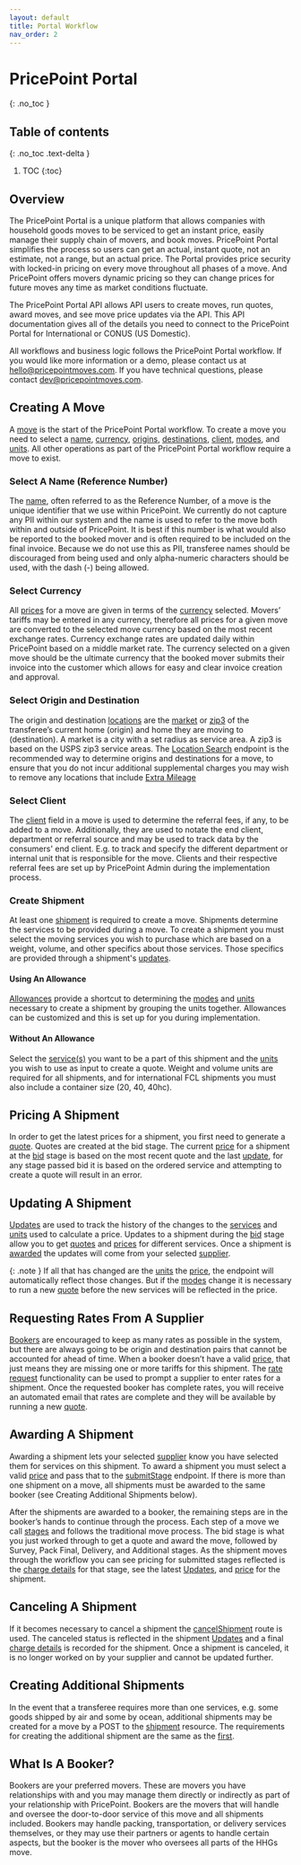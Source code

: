 ```yaml
---
layout: default
title: Portal Workflow
nav_order: 2
---
```

# PricePoint Portal
{: .no_toc }
## Table of contents
{: .no_toc .text-delta }
1. TOC
{:toc}

## Overview
The PricePoint Portal is a unique platform that allows companies with household goods moves to be serviced to get an instant price, easily manage their supply chain of movers, and book moves. PricePoint Portal simplifies the process so users can get an actual, instant quote, not an estimate, not a range, but an actual price. The Portal provides price security with locked-in pricing on every move throughout all phases of a move. And PricePoint offers movers dynamic pricing so they can change prices for future moves any time as market conditions fluctuate. 

The PricePoint Portal API allows API users to create moves, run quotes, award moves, and see move price updates via the API. This API documentation gives all of the details you need to connect to the PricePoint Portal for International or CONUS (US Domestic). 

All workflows and business logic follows the PricePoint Portal workflow. If you would like more information or a demo, please contact us at hello@pricepointmoves.com. If you have technical questions, please contact dev@pricepointmoves.com.

## Creating A Move
A [move](references/corporate_accounts.html#move-resource) is the start of the PricePoint Portal workflow. To create a move you need to select a [name](references/corporate_accounts.html#move-resource), [currency](references/currencies.html#currency-resource), [origins](references/locations.html#location-search), [destinations](references/locations.html#location-search), [client](references/corporate_accounts.html#client-resource), [modes](references/corporate_accounts.html#modes), and [units](references/corporate_accounts.html#unit-resource). All other operations as part of the PricePoint Portal workflow require a move to exist.
### Select A Name (Reference Number)
The [name](references/corporate_accounts.html#move-resource), often referred to as the Reference Number, of a move is the unique identifier that we use within PricePoint. We currently do not capture any PII within our system and the name is used to refer to the move both within and outside of PricePoint. It is best if this number is what would also be reported to the booked mover and is often required to be included on the final invoice. Because we do not use this as PII, transferee names should be discouraged from being used and only alpha-numeric characters should be used, with the dash (-) being allowed.  
### Select Currency
All [prices](references/corporate_accounts.html#charge-details-resource) for a move are given in terms of the [currency](references/currencies.html#currency-resource) selected. Movers’ tariffs may be entered in any currency, therefore all prices for a given move are converted to the selected move currency based on the most recent exchange rates. Currency exchange rates are updated daily within PricePoint based on a middle market rate. The currency selected on a given move should be the ultimate currency that the booked mover submits their invoice into the customer which allows for easy and clear invoice creation and approval. 
### Select Origin and Destination
The origin and destination [locations](references/locations.html#location-resource) are the [market](references/locations.html#market) or [zip3](references/locations.html#zip3) of the transferee’s current home (origin) and home they are moving to (destination). A market is a city with a set radius as service area. A zip3 is based on the USPS zip3 service areas. The [Location Search](references/locations.html#location-search) endpoint is the recommended way to determine origins and destinations for a move, to ensure that you do not incur additional supplemental charges you may wish to remove any locations that include [Extra Mileage](references/locations.html#location-with-mileage)
### Select Client
The [client](references/corporate_accounts.html#client-resource) field in a move is used to determine the referral fees, if any, to be added to a move. Additionally, they are used to notate the end client, department or referral source and may be used to track data by the consumers' end client. E.g. to track and specify the different department or internal unit that is responsible for the move. Clients and their respective referral fees are set up by PricePoint Admin during the implementation process.
### Create Shipment
At least one [shipment](references/corporate_accounts.html#shipment-resource) is required to create a move. Shipments determine the services to be provided during a move. To create a shipment you must select the moving services you wish to purchase which are based on a weight, volume, and other specifics about those services. Those specifics are provided through a shipment's [updates](references/corporate_accounts.html#update-resource).
#### Using An Allowance
[Allowances](references/corporate_accounts.html#allowance-resource) provide a shortcut to determining the [modes](references/corporate_accounts.html#modes) and [units](references/corporate_accounts.html#unit-resource) necessary to create a shipment by grouping the units together. Allowances can be customized and this is set up for you during implementation. 
#### Without An Allowance
Select the [service(s)](references/corporate_accounts.html#modes) you want to be a part of this shipment and the [units](references/corporate_accounts.html#unit-resource) you wish to use as input to create a quote. Weight and volume units are required for all shipments, and for international FCL shipments you must also include a container size (20, 40, 40hc).
## Pricing A Shipment
In order to get the latest prices for a shipment, you first need to generate a [quote](references/corporate_accounts.html#quote-resource). Quotes are created at the bid stage. The current [price](references/corporate_accounts.thml#price-shipment) for a shipment at the [bid](references/corporate_accounts.html#status) stage is based on the most recent quote and the last [update](references/corporate_accounts.html#update-resource), for any stage passed bid it is based on the ordered service and attempting to create a quote will result in an error.

## Updating A Shipment
[Updates](references/corporate_accounts.html#update-resource) are used to track the history of the changes to the [services](references/corporate_accounts.html#modes) and [units](references/corporate_accounts.html#unit-resource) used to calculate a price. Updates to a shipment during the [bid](references/corporate_accounts.html#status) stage allow you to get [quotes](references/corporate_accounts.html#quote-resource) and [prices](references/corporate_accounts.thml#price-shipment) for different services. Once a shipment is [awarded](#awarding-a-shipment) the updates will come from your selected [supplier](#what-is-a-booker).

{: .note }
If all that has changed are the [units](references/corporate_accounts.html#unit-resource) the [price](references/corporate_accounts.thml#price-shipment), the endpoint will automatically reflect those changes. But if the [modes](references/corporate_accounts.html#modes) change it is necessary to run a new [quote](references/corporate_accounts.html#quote-resource) before the new services will be reflected in the price.
## Requesting Rates From A Supplier
[Bookers](#what-is-a-booker) are encouraged to keep as many rates as possible in the system, but there are always going to be origin and destination pairs that cannot be accounted for ahead of time. When a booker doesn’t have a valid [price](references/corporate_accounts.html#price-shipment), that just means they are missing one or more tariffs for this shipment. The [rate request](references/corporate_accounts.html#rate-requests-for-move) functionality can be used to prompt a supplier to enter rates for a shipment. Once the requested booker has complete rates, you will receive an automated email that rates are complete and they will be available by running a new [quote](references/corporate_accounts.html#quote-resource). 

## Awarding A Shipment
Awarding a shipment lets your selected [supplier](#what-is-a-booker) know you have selected them for services on this shipment. To award a shipment you must select a valid [price](references/corporate_accounts.thml#price-shipment) and pass that to the [submitStage](references/corporate_accounts.html#award-shipment) endpoint. If there is more than one shipment on a move, all shipments must be awarded to the same booker (see Creating Additional Shipments below). 

After the shipments are awarded to a booker, the remaining steps are in the booker’s hands to continue through the process. Each step of a move we call [stages](references/corporate_accounts.html#status) and follows the traditional move process. The bid stage is what you just worked through to get a quote and award the move, followed by Survey, Pack Final, Delivery, and Additional stages. As the shipment moves through the workflow you can see pricing for submitted stages reflected is the [charge details](references/corporate_accounts.html#charge-details-resource) for that stage, see the latest [Updates](references/corporate_accounts.html#update-resource), and [price](references/corporate_accounts.thml#price-shipment) for the shipment.

## Canceling A Shipment
If it becomes necessary to cancel a shipment the [cancelShipment](references/corporate_accounts.html#cancel-shipment) route is used. The canceled status is reflected in the shipment [Updates](references/corporate_accounts.html#update-resource) and a final [charge details](references/corporate_accounts.html#charge-details-resource) is recorded for the shipment. Once a shipment is canceled, it is no longer worked on by your supplier and cannot be updated further.

## Creating Additional Shipments
In the event that a transferee requires more than one services, e.g. some goods shipped by air and some by ocean, additional shipments may be created for a move by a POST to the [shipment](references/corporate_accounts.html#shipment-resource) resource. The requirements for creating the additional shipment are the same as the [first](#create-shipment).

## What Is A Booker? 
Bookers are your preferred movers. These are movers you have relationships with and you may manage them directly or indirectly as part of your relationship with PricePoint. Bookers are the movers that will handle and oversee the door-to-door service of this move and all shipments included. Bookers may handle packing, transportation, or delivery services themselves, or they may use their partners or agents to handle certain aspects, but the booker is the mover who oversees all parts of the HHGs move.